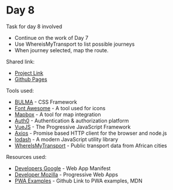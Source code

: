 # Day 8

Task for day 8 involved 
   - Continue on the work of Day 7
   - Use WhereisMyTransport to list possible journeys
   - When journey selected, map the route.
   
  
Shared link: 
  - [Project Link](https://assignment-owpyxfmitc.now.sh)
  - [Github Pages]()


Tools used:
- [BULMA](https://bulma.io) - CSS Framework
- [Font Awesome](https://fontawesome.com) - A tool used for icons
- [Mapbox](https://www.mapbox.com/) - A tool for map integration
- [Auth0](https://manage.auth0.com/) - Authentication & authorization platform
- [VueJS](https://vuejs.org) - The Progressive JavaScript Framework
- [Axios](https://github.com/axios/axios) - Promise based HTTP client for the browser and node.js
- [lodash](https://lodash.com) - A modern JavaScript utility library
- [WhereIsMyTransport](https://www.whereismytransport.com) - Public transport data from African cities

Resources used:
- [Developers Google](https://developers.google.com/web/fundamentals/web-app-manifest/) - Web App Manifest
- [Developer Mozilla](https://developer.mozilla.org/en-US/docs/Web/Apps/Progressive) - Progressive Web Apps
- [PWA Examples](https://github.com/mdn/pwa-examples) - Github Link to PWA examples, MDN
